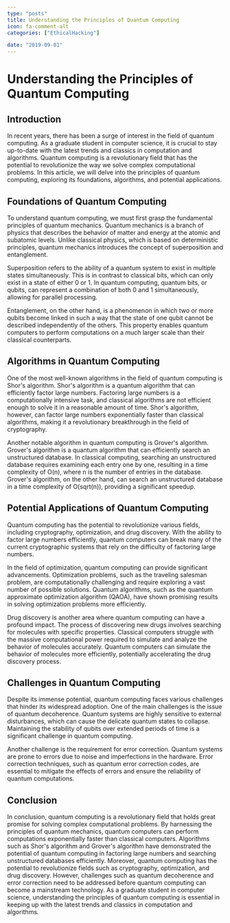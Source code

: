 ```yaml
---
type: "posts"
title: Understanding the Principles of Quantum Computing
icon: fa-comment-alt
categories: ["EthicalHacking"]

date: "2019-09-01"
---
```




# Understanding the Principles of Quantum Computing

## Introduction

In recent years, there has been a surge of interest in the field of quantum computing. As a graduate student in computer science, it is crucial to stay up-to-date with the latest trends and classics in computation and algorithms. Quantum computing is a revolutionary field that has the potential to revolutionize the way we solve complex computational problems. In this article, we will delve into the principles of quantum computing, exploring its foundations, algorithms, and potential applications.

## Foundations of Quantum Computing

To understand quantum computing, we must first grasp the fundamental principles of quantum mechanics. Quantum mechanics is a branch of physics that describes the behavior of matter and energy at the atomic and subatomic levels. Unlike classical physics, which is based on deterministic principles, quantum mechanics introduces the concept of superposition and entanglement.

Superposition refers to the ability of a quantum system to exist in multiple states simultaneously. This is in contrast to classical bits, which can only exist in a state of either 0 or 1. In quantum computing, quantum bits, or qubits, can represent a combination of both 0 and 1 simultaneously, allowing for parallel processing.

Entanglement, on the other hand, is a phenomenon in which two or more qubits become linked in such a way that the state of one qubit cannot be described independently of the others. This property enables quantum computers to perform computations on a much larger scale than their classical counterparts.

## Algorithms in Quantum Computing

One of the most well-known algorithms in the field of quantum computing is Shor's algorithm. Shor's algorithm is a quantum algorithm that can efficiently factor large numbers. Factoring large numbers is a computationally intensive task, and classical algorithms are not efficient enough to solve it in a reasonable amount of time. Shor's algorithm, however, can factor large numbers exponentially faster than classical algorithms, making it a revolutionary breakthrough in the field of cryptography.

Another notable algorithm in quantum computing is Grover's algorithm. Grover's algorithm is a quantum algorithm that can efficiently search an unstructured database. In classical computing, searching an unstructured database requires examining each entry one by one, resulting in a time complexity of O(n), where n is the number of entries in the database. Grover's algorithm, on the other hand, can search an unstructured database in a time complexity of O(sqrt(n)), providing a significant speedup.

## Potential Applications of Quantum Computing

Quantum computing has the potential to revolutionize various fields, including cryptography, optimization, and drug discovery. With the ability to factor large numbers efficiently, quantum computers can break many of the current cryptographic systems that rely on the difficulty of factoring large numbers.

In the field of optimization, quantum computing can provide significant advancements. Optimization problems, such as the traveling salesman problem, are computationally challenging and require exploring a vast number of possible solutions. Quantum algorithms, such as the quantum approximate optimization algorithm (QAOA), have shown promising results in solving optimization problems more efficiently.

Drug discovery is another area where quantum computing can have a profound impact. The process of discovering new drugs involves searching for molecules with specific properties. Classical computers struggle with the massive computational power required to simulate and analyze the behavior of molecules accurately. Quantum computers can simulate the behavior of molecules more efficiently, potentially accelerating the drug discovery process.

## Challenges in Quantum Computing

Despite its immense potential, quantum computing faces various challenges that hinder its widespread adoption. One of the main challenges is the issue of quantum decoherence. Quantum systems are highly sensitive to external disturbances, which can cause the delicate quantum states to collapse. Maintaining the stability of qubits over extended periods of time is a significant challenge in quantum computing.

Another challenge is the requirement for error correction. Quantum systems are prone to errors due to noise and imperfections in the hardware. Error correction techniques, such as quantum error correction codes, are essential to mitigate the effects of errors and ensure the reliability of quantum computations.

## Conclusion

In conclusion, quantum computing is a revolutionary field that holds great promise for solving complex computational problems. By harnessing the principles of quantum mechanics, quantum computers can perform computations exponentially faster than classical computers. Algorithms such as Shor's algorithm and Grover's algorithm have demonstrated the potential of quantum computing in factoring large numbers and searching unstructured databases efficiently. Moreover, quantum computing has the potential to revolutionize fields such as cryptography, optimization, and drug discovery. However, challenges such as quantum decoherence and error correction need to be addressed before quantum computing can become a mainstream technology. As a graduate student in computer science, understanding the principles of quantum computing is essential in keeping up with the latest trends and classics in computation and algorithms.
